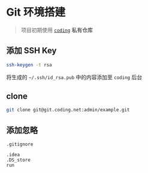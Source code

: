 # Git 环境搭建
> 项目初期使用 [`coding`](https://coding.net) **私有仓库** 

## 添加 SSH Key
```bash
ssh-keygen -t rsa
```
将生成的 `~/.ssh/id_rsa.pub` 中的内容添加至 `coding` 后台

## clone
```bash
git clone git@git.coding.net:admin/example.git
```

## 添加忽略
`.gitignore`
```profile
.idea
.DS_store
run
```
